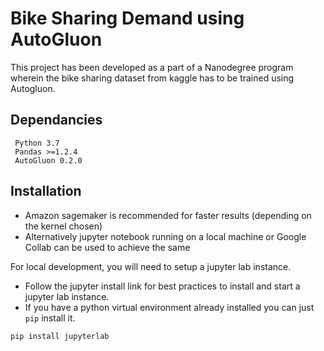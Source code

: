 # Bike Sharing Demand using AutoGluon
This project has been developed as a part of a Nanodegree program wherein the bike sharing dataset from kaggle has to be trained using Autogluon.
## Dependancies
```
 Python 3.7
 Pandas >=1.2.4
 AutoGluon 0.2.0
```
## Installation
 * Amazon sagemaker is recommended for faster results (depending on the kernel chosen)
 * Alternatively jupyter notebook running on a local machine or Google Collab 
 can be used to achieve the same
 
For local development, you will need to setup a jupyter lab instance.

* Follow the jupyter install link for best practices to install and start a jupyter lab instance.
* If you have a python virtual environment already installed you can just ```pip``` install it.
```
pip install jupyterlab
```


